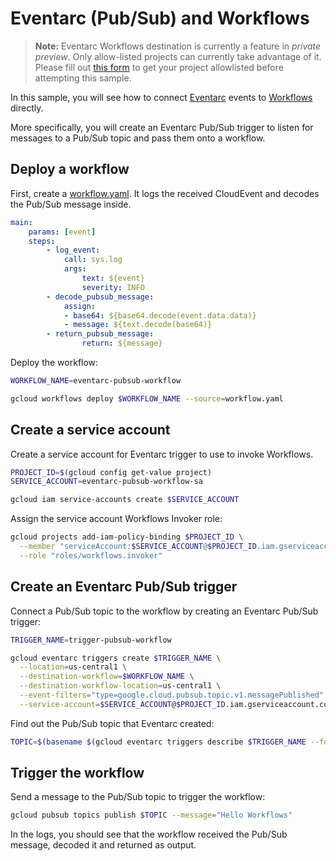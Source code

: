 # Eventarc (Pub/Sub) and Workflows

> **Note:** Eventarc Workflows destination is currently a feature in *private preview*.
> Only allow-listed projects can currently take advantage of it. Please fill out
> [this form](https://docs.google.com/forms/d/e/1FAIpQLSdgwrSV8Y4xZv_tvI6X2JEGX1-ty9yizv3_EAOVHWVKXvDLEA/viewform?resourcekey=0-1ftfaZAk_IS2J61P6r1mSw)
> to get your project allowlisted before attempting this sample.

In this sample, you will see how to connect
[Eventarc](https://cloud.google.com/eventarc/docs) events to
[Workflows](https://cloud.google.com/workflows/docs) directly.

More specifically, you will create an Eventarc Pub/Sub trigger to listen for
messages to a Pub/Sub topic and pass them onto a workflow.

## Deploy a workflow

First, create a [workflow.yaml](workflow.yaml). It logs the received
CloudEvent and decodes the Pub/Sub message inside.

```yaml
main:
    params: [event]
    steps:
        - log_event:
            call: sys.log
            args:
                text: ${event}
                severity: INFO
        - decode_pubsub_message:
            assign:
            - base64: ${base64.decode(event.data.data)}
            - message: ${text.decode(base64)}
        - return_pubsub_message:
                return: ${message}
```

Deploy the workflow:

```sh
WORKFLOW_NAME=eventarc-pubsub-workflow

gcloud workflows deploy $WORKFLOW_NAME --source=workflow.yaml
```

## Create a service account

Create a service account for Eventarc trigger to use to invoke Workflows.

```sh
PROJECT_ID=$(gcloud config get-value project)
SERVICE_ACCOUNT=eventarc-pubsub-workflow-sa

gcloud iam service-accounts create $SERVICE_ACCOUNT
```

Assign the service account Workflows Invoker role:

```sh
gcloud projects add-iam-policy-binding $PROJECT_ID \
  --member "serviceAccount:$SERVICE_ACCOUNT@$PROJECT_ID.iam.gserviceaccount.com" \
  --role "roles/workflows.invoker"
```

## Create an Eventarc Pub/Sub trigger

Connect a Pub/Sub topic to the workflow by creating an Eventarc Pub/Sub
trigger:

```sh
TRIGGER_NAME=trigger-pubsub-workflow

gcloud eventarc triggers create $TRIGGER_NAME \
  --location=us-central1 \
  --destination-workflow=$WORKFLOW_NAME \
  --destination-workflow-location=us-central1 \
  --event-filters="type=google.cloud.pubsub.topic.v1.messagePublished" \
  --service-account=$SERVICE_ACCOUNT@$PROJECT_ID.iam.gserviceaccount.com
```

Find out the Pub/Sub topic that Eventarc created:

```sh
TOPIC=$(basename $(gcloud eventarc triggers describe $TRIGGER_NAME --format='value(transport.pubsub.topic)'))
```

## Trigger the workflow

Send a message to the Pub/Sub topic to trigger the workflow:

```sh
gcloud pubsub topics publish $TOPIC --message="Hello Workflows"
```

In the logs, you should see that the workflow received the Pub/Sub
message, decoded it and returned as output.

